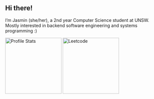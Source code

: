 ## Hi there! 
I’m Jasmin (she/her), a 2nd year Computer Science student at UNSW. Mostly interested in backend software engineering and systems programming :)


<p align="left">
  <img src="https://github-readme-stats.vercel.app/api/top-langs/?username=jasminwu&layout=compact&theme=apprentice" alt="Profile Stats" height=180px/>
  <img src="https://leetcard.jacoblin.cool/jasmin102" alt="Leetcode" height=180px/>
</p>

